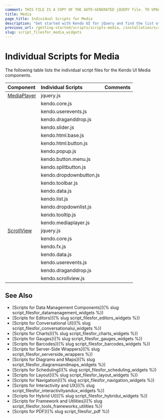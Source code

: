```yaml
---
comment: THIS FILE IS A COPY OF THE AUTO-GENERATED jQUERY file. TO UPDATE THE CONTENT, COPY THE NEW DEPENDENCIES FROM THE RELEVANT jQUERY FILE.
title: Media
page_title: Individual Scripts for Media
description: "Get started with Kendo UI for jQuery and find the list of required script files for the Kendo UI Media"
previous_url: /getting-started/scripts/scripts-media, /installation/scripts/scripts-media
slug: script_filesfor_media_widgets
---
```


# Individual Scripts for Media

The following table lists the individual script files for the Kendo UI Media components.&nbsp;&nbsp;

| Component | Individual Scripts | Comments |
| :---   | :---         | :---     |
| [MediaPlayer](https://demos.telerik.com/kendo-ui/mediaplayer/index) | jquery.js | |
| | kendo.core.js | |
| | kendo.userevents.js | |
| | kendo.draganddrop.js | |
| | kendo.slider.js | |
| | kendo.html.base.js | |
| | kendo.html.button.js | |
| | kendo.popup.js | |
| | kendo.button.menu.js | |
| | kendo.splitbutton.js | |
| | kendo.dropdownbutton.js | |
| | kendo.toolbar.js | |
| | kendo.data.js | |
| | kendo.list.js | |
| | kendo.dropdownlist.js | |
| | kendo.tooltip.js | |
| | kendo.mediaplayer.js | |
| [ScrollView](https://demos.telerik.com/kendo-ui/scrollview/index) | jquery.js | |
| | kendo.core.js | |
| | kendo.fx.js | |
| | kendo.data.js | |
| | kendo.userevents.js | |
| | kendo.draganddrop.js | |
| | kendo.scrollview.js | |

## See Also

+ [Scripts for Data Management Components]({% slug script_filesfor_datamanagement_widgets %})
+ [Scripts for Editors]({% slug script_filesfor_editors_widgets %})
+ [Scripts for Conversational UI]({% slug script_filesfor_conversationalui_widgets %})
+ [Scripts for Charts]({% slug script_filesfor_charts_widgets %})
+ [Scripts for Gauges]({% slug script_filesfor_gauges_widgets %})
+ [Scripts for Barcodes]({% slug script_filesfor_barcodes_widgets %})
+ [Scripts for Server-Side Wrappers]({% slug script_filesfor_serverside_wrappers %})
+ [Scripts for Diagrams and Maps]({% slug script_filesfor_diagramsandmaps_widgets %})
+ [Scripts for Scheduling]({% slug script_filesfor_scheduling_widgets %})
+ [Scripts for Layout]({% slug script_filesfor_layout_widgets %})
+ [Scripts for Navigation]({% slug script_filesfor_navigation_widgets %})
+ [Scripts for Interactivity and UX]({% slug script_filesfor_interactivityandux_widgets %})
+ [Scripts for Hybrid UI]({% slug script_filesfor_hybridui_widgets %})
+ [Scripts for Framework and Utilities]({% slug script_filesfor_tools_frameworks_utilities %})
+ [Scripts for PDF]({% slug script_filesfor_pdf %})

